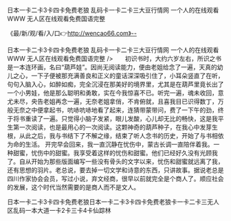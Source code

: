 日本一卡二卡3卡四卡免费老狼
乱码卡一卡二卡三大豆行情网
一个人的在线观看WWW
无人区在线观看免费国语完整


《最/新/观/看/入/口👉http://wencao66.com》--

日本一卡二卡3卡四卡免费老狼
乱码卡一卡二卡三大豆行情网
一个人的在线观看WWW
无人区在线观看免费国语完整
/>　　初识书时，大约六岁左右，所识之书是一本连环画，名曰“葫芦娃”。因尚无阅读能力，便由老姐给念了一遍，天真的幼儿之心，一下子便被那充满善良和正义的童话深深吸引住了，小耳朵竖直了在听，句句入脑入心，如醉如痴，完全沉浸在那美好的境界里，尤其是在葫芦里竟长出了一个小男娃，他是那么聪明和勇敢，实在今我惊喜不已。听完一遍，魂未收回，意尤未尽，央告老姐再念一遍，无奈老姐拿俏，不肯俯就，且喜我目已识得数丁，万般无奈之中便拿起书，吭哧吭哧地看了起来，连猜带蒙带问，费了一下午的劲，终于将书重读了一遍。只觉得小脑子发紧，眼儿发酸，心儿却无比的畅快，这是我平生第一次阅读，也是最用心的一次阅读。这颗神奇的葫芦种子，在我心中发芽生根，从此之后，我与书结下了不解之缘，结束了听人念书的历史，开始了与书相依为命的生活。
开完早会回来，我一直沉静在忧伤中，蒙古长调一直陪伴着我。一种甜蜜，忧伤中的甜蜜。我享受着这样的忧伤和甜蜜。他们已经好久没有光顾我了。自从开始为那些版面编写一些没有骨头的文字以来，忧伤和甜蜜就远离了我，还有思想的羽片。老总说，要去掉一切文学和诗意的东西，只讲故事。据说老总是四川作家协会会员，写过小说，弃文经商，很早以前就完全是个商人了。顺应社会的发展，这个时代当然需要的是商人而不是文人。





日本一卡二卡3卡四卡免费老狼日本一卡二卡3卡四卡免费老狼卡一卡二卡三无人区乱码一本大道一卡2卡三卡4卡仙踪林
